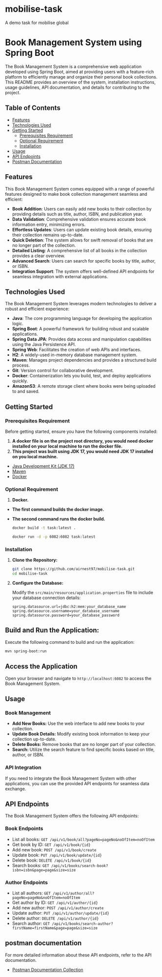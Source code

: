 # mobilise-task
A demo task for mobilise global

# Book Management System using Spring Boot

The Book Management System is a comprehensive web application developed using Spring Boot, aimed at providing users with a feature-rich platform to efficiently manage and organize their personal book collections. This README provides an overview of the system, installation instructions, usage guidelines, API documentation, and details for contributing to the project.

## Table of Contents

- [Features](#features)
- [Technologies Used](#technologies-used)
- [Getting Started](#getting-started)
    - [Prerequisites Requirement](#prerequisites-requirement)
    - [Optional Requirement](#optional-requirement)
    - [Installation](#installation)
- [Usage](#usage)
- [API Endpoints](#api-endpoints)
- [Postman Documentation](#postman-documentation)


## Features

This Book Management System comes equipped with a range of powerful features designed to make book collection management seamless and efficient:

- **Book Addition**: Users can easily add new books to their collection by providing details such as title, author, ISBN, and publication year.
- **Data Validation**: Comprehensive validation ensures accurate book information entry, minimizing errors.
- **Effortless Updates**: Users can update existing book details, ensuring their collection remains up-to-date.
- **Quick Deletion**: The system allows for swift removal of books that are no longer part of the collection.
- **Detailed Listing**: A comprehensive list of all books in the collection provides a clear overview.
- **Advanced Search**: Users can search for specific books by title, author, or ISBN.
- **Integration Support**: The system offers well-defined API endpoints for seamless integration with external applications.

## Technologies Used

The Book Management System leverages modern technologies to deliver a robust and efficient experience:

- **Java**: The core programming language for developing the application logic.
- **Spring Boot**: A powerful framework for building robust and scalable applications.
- **Spring Data JPA**: Provides data access and manipulation capabilities using the Java Persistence API.
- **Spring Web**: Facilitates the creation of web APIs and interfaces.
- **H2**: A widely-used in-memory database management system.
- **Maven**: Manages project dependencies and provides a structured build process.
- **Git**: Version control for collaborative development.
- **Docker**: Containerization lets you build, test, and deploy applications quickly.
- **AmazonS3**: A remote storage client where books were being uploaded to and saved.

## Getting Started

### Prerequisites Requirement

Before getting started, ensure you have the following components installed:

1. **A docker file is on the project root directory, you would need docker installed on your local machine to run the docker file.**
2. **This project was built using JDK 17, you would need JDK 17 installed on you local machine.**

- [Java Development Kit (JDK 17)](https://www.oracle.com/java/technologies/javase-downloads.html)
- [Maven](https://maven.apache.org/download.cgi)
- [Docker](https://www.docker.com/products/docker-desktop/)


### Optional Requirement

1. **Docker.**
- **The first command builds the docker image.**
- **The second command runs the docker build.**
 
    ```bash
   docker build -t task:latest . 
   
   docker run -d -p 6082:6082 task:latest
    ```

### Installation

1. **Clone the Repository:**

   ```bash
   git clone https://github.com/airnest97/mobilise-task.git
   cd mobilise-task
   ```

2. **Configure the Database:**

   Modify the `src/main/resources/application.properties` file to include your database connection details:

   ```properties
   spring.datasource.url=jdbc:h2:mem:your_database_name
   spring.datasource.username=your_database_username
   spring.datasource.password=your_database_password
   ```

## Build and Run the Application:

Execute the following command to build and run the application:

````bash
mvn spring-boot:run
````

## Access the Application

Open your browser and navigate to `http://localhost:6082` to access the Book Management System.

## Usage

### Book Management

- **Add New Books:** Use the web interface to add new books to your collection.
- **Update Book Details:** Modify existing book information to keep your collection up-to-date.
- **Delete Books:** Remove books that are no longer part of your collection.
- **Search:** Utilize the search feature to find specific books based on title, author, or ISBN.

### API Integration

If you need to integrate the Book Management System with other applications, you can use the provided API endpoints for seamless data exchange.

## API Endpoints

The Book Management System offers the following API endpoints:

### Book Endpoints

- List all books: `GET /api/v1/book/all?pageNo=pageNo&noOfItem=noOfItem`
- Get book by ID: `GET /api/v1/book/{id}`
- Add new book: `POST /api/v1/book/create`
- Update book: `PUT /api/v1/book/update/{id}`
- Delete book: `DELETE /api/v1/book/{id}`
- Search books: `GET /api/v1/books/search-book?isbn=isbn&page=page&size=size`

### Author Endpoints

- List all authors: `GET /api/v1/author/all?pageNo=pageNo&noOfItem=noOfItem`
- Get author by ID: `GET /api/v1/author/{id}`
- Add new author: `POST /api/v1/author/create`
- Update author: `PUT /api/v1/author/update/{id}`
- Delete author: `DELETE /api/v1/author/{id}`
- Search author: `GET /api/v1/books/search-author?firstName=firstName&page=page&size=size`


## postman documentation

For more detailed information about these API endpoints, refer to the API documentation.
- [Postman Documentation Collection](https://documenter.getpostman.com/view/21596187/2s9Xy5Lpys)


